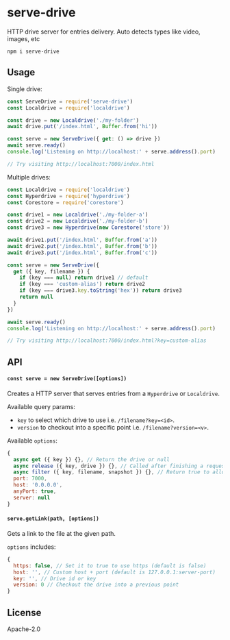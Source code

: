 # serve-drive

HTTP drive server for entries delivery. Auto detects types like video, images, etc

```
npm i serve-drive
```

## Usage

Single drive:
```js
const ServeDrive = require('serve-drive')
const Localdrive = require('localdrive')

const drive = new Localdrive('./my-folder')
await drive.put('/index.html', Buffer.from('hi'))

const serve = new ServeDrive({ get: () => drive })
await serve.ready()
console.log('Listening on http://localhost:' + serve.address().port)

// Try visiting http://localhost:7000/index.html
```

Multiple drives:
```js
const Localdrive = require('localdrive')
const Hyperdrive = require('hyperdrive')
const Corestore = require('corestore')

const drive1 = new Localdrive('./my-folder-a')
const drive2 = new Localdrive('./my-folder-b')
const drive3 = new Hyperdrive(new Corestore('store'))

await drive1.put('/index.html', Buffer.from('a'))
await drive2.put('/index.html', Buffer.from('b'))
await drive3.put('/index.html', Buffer.from('c'))

const serve = new ServeDrive({
  get ({ key, filename }) {
    if (key === null) return drive1 // default
    if (key === 'custom-alias') return drive2
    if (key === drive3.key.toString('hex')) return drive3
    return null
  }
})

await serve.ready()
console.log('Listening on http://localhost:' + serve.address().port)

// Try visiting http://localhost:7000/index.html?key=custom-alias
```

## API

#### `const serve = new ServeDrive([options])`

Creates a HTTP server that serves entries from a `Hyperdrive` or `Localdrive`.

Available query params:
- `key` to select which drive to use i.e. `/filename?key=<id>`.
- `version` to checkout into a specific point i.e. `/filename?version=<v>`.

Available `options`:
```js
{
  async get ({ key }) {}, // Return the drive or null
  async release ({ key, drive }) {}, // Called after finishing a request to optionally release the drive
  async filter ({ key, filename, snapshot }) {}, // Return true to allow serving the file, otherwise false
  port: 7000,
  host: '0.0.0.0',
  anyPort: true,
  server: null
}
```

#### `serve.getLink(path, [options])`

Gets a link to the file at the given path.

`options` includes:
```js
{
  https: false, // Set it to true to use https (default is false)
  host: '', // Custom host + port (default is 127.0.0.1:server-port)
  key: '', // Drive id or key
  version: 0 // Checkout the drive into a previous point
}
```

## License

Apache-2.0
